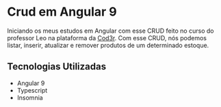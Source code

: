 <h1> Crud em Angular 9 </h1>

<p> Iniciando os meus estudos em Angular com esse CRUD feito no curso do professor Leo na plataforma da <a href="https://www.cod3r.com.br/">Cod3r</a>. Com esse CRUD, nós podemos listar, inserir, atualizar e remover produtos de um determinado estoque. </p>

<h2> Tecnologias Utilizadas </h2>
<ul>
  <li>Angular 9</li>
  <li>Typescript</li>
  <li>Insomnia</li>
</ul>
